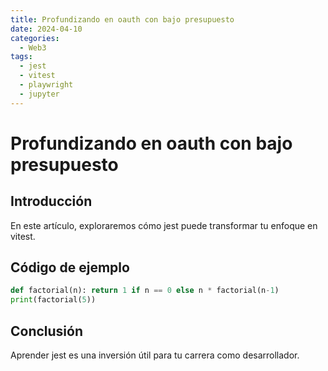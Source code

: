 ```yaml
---
title: Profundizando en oauth con bajo presupuesto
date: 2024-04-10
categories:
  - Web3
tags:
  - jest
  - vitest
  - playwright
  - jupyter
---
```


# Profundizando en oauth con bajo presupuesto

## Introducción

En este artículo, exploraremos cómo jest puede transformar tu enfoque en vitest.

## Código de ejemplo

```python
def factorial(n): return 1 if n == 0 else n * factorial(n-1)
print(factorial(5))
```

## Conclusión

Aprender jest es una inversión útil para tu carrera como desarrollador.